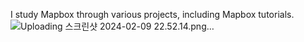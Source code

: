 I study Mapbox through various projects, including Mapbox tutorials.
![Uploading 스크린샷 2024-02-09 22.52.14.png…]()
